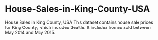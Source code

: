 # House-Sales-in-King-County-USA
House Sales in King County, USA This dataset contains house sale prices for King County, which includes Seattle. It includes homes sold between May 2014 and May 2015.
